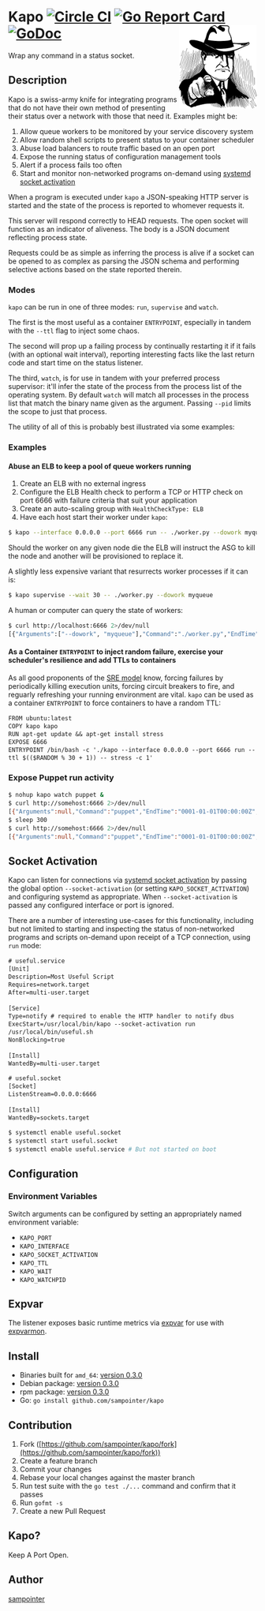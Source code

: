 # Kapo [![Circle CI](https://circleci.com/gh/sampointer/kapo.svg?style=shield)](https://circleci.com/gh/sampointer/kapo) [![Go Report Card](https://goreportcard.com/badge/github.com/sampointer/kapo)](https://goreportcard.com/report/github.com/sampointer/kapo) [![GoDoc](https://godoc.org/github.com/sampointer/kapo?status.svg)](https://godoc.org/github.com/sampointer/kapo) <img align="right" src="/assets/ganster-small.png" alt="ganster-small" />
Wrap any command in a status socket.


## Description
Kapo is a swiss-army knife for integrating programs that do not have their own method of presenting their status over a network with those that need it.
Examples might be:

1. Allow queue workers to be monitored by your service discovery system
1. Allow random shell scripts to present status to your container scheduler
1. Abuse load balancers to route traffic based on an open port
1. Expose the running status of configuration management tools
1. Alert if a process fails too often
1. Start and monitor non-networked programs on-demand using [systemd socket activation](https://github.com/sampointer/kapo#socket-activation)

When a program is executed under `kapo` a JSON-speaking HTTP server is started and the state of the process is reported to whomever requests it.

This server will respond correctly to HEAD requests. The open socket will function as an indicator of aliveness. The body is a JSON document reflecting
process state.

Requests could be as simple as inferring the process is alive if a socket can be opened to as complex as parsing the JSON schema and performing
selective actions based on the state reported therein.

### Modes

`kapo` can be run in one of three modes: `run`, `supervise` and `watch`.

The first is the most useful as a container `ENTRYPOINT`, especially in tandem with the `--ttl` flag to inject some chaos.

The second will prop up a failing process by continually restarting it if it fails (with an optional wait interval), reporting interesting facts like the last return code and start time on the status listener.

The third, `watch`, is for use in tandem with your preferred process supervisor: it'll infer the state of the
process from the process list of the operating system. By default `watch` will match all processes in the process list that match the binary name
given as the argument. Passing `--pid` limits the scope to just that process.

The utility of all of this is probably best illustrated via some examples:

### Examples
#### Abuse an ELB to keep a pool of queue workers running
1. Create an ELB with no external ingress
1. Configure the ELB Health check to perform a TCP or HTTP check on port 6666 with failure criteria that suit your application
1. Create an auto-scaling group with `HealthCheckType: ELB`
1. Have each host start their worker under `kapo`:

```bash
$ kapo --interface 0.0.0.0 --port 6666 run -- ./worker.py --dowork myqueue
```

Should the worker on any given node die the ELB will instruct the ASG to kill the node and another will be provisioned to replace it.

A slightly less expensive variant that resurrects worker processes if it can is:

```bash
$ kapo supervise --wait 30 -- ./worker.py --dowork myqueue
```

A human or computer can query the state of workers:

```bash
$ curl http://localhost:6666 2>/dev/null
[{"Arguments":["--dowork", "myqueue"],"Command":"./worker.py","EndTime":"0001-01-01T00:00:00Z","ExitCode":0,"Mode":"supervise","StartTime":"0001-01-01T00:00:00Z","Status":"running","TTL":0,"Wait":0}]
```

#### As a Container `ENTRYPOINT` to inject random failure, exercise your scheduler's resilience and add TTLs to containers
As all good proponents of the [SRE model](https://landing.google.com/sre/book.html) know, forcing failures by periodically killing execution units,
forcing circuit breakers to fire, and reguarly refreshing your running environment are vital. `kapo` can be used as a container `ENTRYPOINT` to
force containers to have a random TTL:

```
FROM ubuntu:latest
COPY kapo kapo
RUN apt-get update && apt-get install stress
EXPOSE 6666
ENTRYPOINT /bin/bash -c './kapo --interface 0.0.0.0 --port 6666 run --ttl $(($RANDOM % 30 + 1)) -- stress -c 1'
```

### Expose Puppet run activity
```bash
$ nohup kapo watch puppet &
$ curl http://somehost:6666 2>/dev/null
[{"Arguments":null,"Command":"puppet","EndTime":"0001-01-01T00:00:00Z","ExitCode":0,"Mode":"watch","StartTime":"0001-01-01T00:00:00Z","Status":"stopped","TTL":0,"Wait":5000000000}]
$ sleep 300
$ curl http://somehost:6666 2>/dev/null
[{"Arguments":null,"Command":"puppet","EndTime":"0001-01-01T00:00:00Z","ExitCode":0,"Mode":"watch","StartTime":"2017-03-02T18:20:28.762060588Z","Status":"running","TTL":0,"Wait":5000000000}]
```

## Socket Activation
Kapo can listen for connections via [systemd socket activation](http://0pointer.de/blog/projects/socket-activation.html) by passing the global option `--socket-activation` (or setting `KAPO_SOCKET_ACTIVATION`) and configuring systemd as appropriate. When `--socket-activation` is passed any configured interface or port is ignored.

There are a number of interesting use-cases for this functionality, including but not limited to starting and inspecting the status of non-networked programs and scripts on-demand upon receipt of a TCP connection, using `run` mode:

```
# useful.service
[Unit]
Description=Most Useful Script
Requires=network.target
After=multi-user.target

[Service]
Type=notify # required to enable the HTTP handler to notify dbus
ExecStart=/usr/local/bin/kapo --socket-activation run /usr/local/bin/useful.sh
NonBlocking=true

[Install]
WantedBy=multi-user.target
```

```
# useful.socket
[Socket]
ListenStream=0.0.0.0:6666

[Install]
WantedBy=sockets.target
```

```bash
$ systemctl enable useful.socket
$ systemctl start useful.socket
$ systemctl enable useful.service # But not started on boot
```

## Configuration
### Environment Variables
Switch arguments can be configured by setting an appropriately named environment
variable:

* `KAPO_PORT`
* `KAPO_INTERFACE`
* `KAPO_SOCKET_ACTIVATION`
* `KAPO_TTL`
* `KAPO_WAIT`
* `KAPO_WATCHPID`

## Expvar
The listener exposes basic runtime metrics via [expvar](https://golang.org/pkg/expvar/) for use with [expvarmon](https://github.com/divan/expvarmon).

## Install

* Binaries built for `amd_64`: [version 0.3.0][1]
* Debian package: [version 0.3.0][2]
* rpm package: [version 0.3.0][3]
* Go: `go install github.com/sampointer/kapo`

## Contribution

1. Fork ([https://github.com/sampointer/kapo/fork](https://github.com/sampointer/kapo/fork))
1. Create a feature branch
1. Commit your changes
1. Rebase your local changes against the master branch
1. Run test suite with the `go test ./...` command and confirm that it passes
1. Run `gofmt -s`
1. Create a new Pull Request

## Kapo?
Keep A Port Open.

## Author

[sampointer](https://github.com/sampointer)

[1]: https://75-83670015-gh.circle-artifacts.com/0/tmp/circle-artifacts.bAyEQwd/kapo
[2]: https://75-83670015-gh.circle-artifacts.com/0/tmp/circle-artifacts.bAyEQwd/kapo_0.3.0-75_amd64.deb
[3]: https://75-83670015-gh.circle-artifacts.com/0/tmp/circle-artifacts.bAyEQwd/kapo-0.3.0-75.x86_64.rpm
